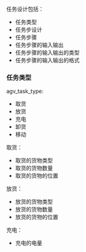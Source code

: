 任务设计包括：
- 任务类型
- 任务步设计
- 任务步骤
- 任务步骤的输入输出
- 任务步骤的输入输出的类型
- 任务步骤的输入输出的格式

### 任务类型
agv_task_type:
- 取货
- 放货
- 充电
- 卸货
- 移动

取货：
- 取货的货物类型
- 取货的货物数量
- 取货的货物的位置

放货：
- 放货的货物类型
- 放货的货物数量
- 放货的货物的位置

充电：
- 充电的电量

